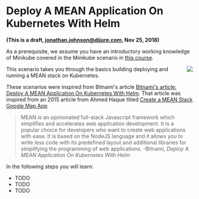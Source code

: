 # Deploy A MEAN Application On Kubernetes With Helm #

**(This is a draft, jonathan.johnson@dijure.com, Nov 25, 2018)**

As a prerequisite, we assume you have an introductory working knowledge of Minikube covered in the Minikube scenario in [this course](https://www.katacoda.com/javajon/courses/kubernetes-fundamentals).

<img align="right" src="/javajon/courses/kubernetes-applications/mean/assets/mapapp.png">

This scenario takes you through the basics building deploying and running a MEAN stack on Kubernetes.

These scenarios were inspired from Bitnami's article [Bitnami's article: Deploy A MEAN Application On Kubernetes With Helm](https://docs.bitnami.com/kubernetes/how-to/deploy-mean-application-kubernetes-helm/). That article was inspired from an 2015 article from Ahmed Haque titled [Create a MEAN Stack Google Map App](https://scotch.io/tutorials/making-mean-apps-with-google-maps-part-i)

> MEAN is an opinionated full-stack Javascript framework which simplifies and accelerates web application development. It is a popular choice for developers who want to create web applications with ease. It is based on the NodeJS language and it allows you to write less code with its predefined layout and additional libraries for simplifying the programming of web applications. -Bitnami, _Deploy A MEAN Application On Kubernetes With Helm_

In the following steps you will learn:

- TODO
- TODO
- TODO
